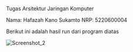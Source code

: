 Tugas Arsitektur Jaringan Komputer

Nama: Hafazah Kano Sukamto
NRP: 5220600004

Berikut ini adalah hasil run dari program diatas


![Screenshot_2](https://user-images.githubusercontent.com/101683568/160148231-c5baa64f-667c-4303-977d-7a6e95853d3d.png)
